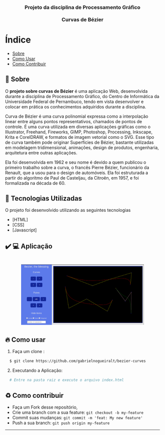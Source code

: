 <h3 align="center">
    <b>Projeto da disciplina de Processamento Gráfico</b>  
    <br><br>
    <b>Curvas de Bézier</b>  
    <br>
</h3>

# Índice

- [Sobre](#sobre)
- [Como Usar](#como-usar)
- [Como Contribuir](#como-contribuir)

<a id="sobre"></a>

## :bookmark: Sobre

O <strong>projeto sobre curvas de Bézier</strong> é uma aplicação Web, desenvolvida durante a disciplina de Processamento Gráfico, do Centro de Informática da Universidade Federal de Pernambuco, tendo em vista desenvolver e colocar em prática os conhecimentos adquiridos durante a disciplina.

Curva de Bézier é uma curva polinomial expressa como a interpolação linear entre alguns pontos representativos, chamados de pontos de controle. É uma curva utilizada em diversas aplicações gráficas como o Illustrator, Freehand, Fireworks, GIMP, Photoshop, Processing, Inkscape, Krita e CorelDRAW, e formatos de imagem vetorial como o SVG. Esse tipo de curva também pode originar Superfícies de Bézier, bastante utilizadas em modelagem tridimensional, animações, design de produtos, engenharia, arquitetura entre outras aplicações.

Ela foi desenvolvida em 1962 e seu nome é devido a quem publicou o primeiro trabalho sobre a curva, o francês Pierre Bézier, funcionário da Renault, que a usou para o design de automóveis. Ela foi estruturada a partir do algoritmo de Paul de Casteljau, da Citroën, em 1957, e foi formalizada na década de 60.

<a id="tecnologias-utilizadas"></a>

## :rocket: Tecnologias Utilizadas

O projeto foi desenvolvido utilizando as seguintes tecnologias

- [HTML]
- [CSS]
- [Javascript]

## :heavy_check_mark: :computer: Aplicação

<h1 align="center">
    <img alt="Web" src=".github/interface.png" width="400px">
</h1>

<a id="como-usar"></a>

## :fire: Como usar

1. Faça um clone :

```sh
  $ git clone https://github.com/gabrielnogueiralt/bezier-curves
```

2. Executando a Aplicação:

```sh
  # Entre na pasta raiz e execute o arquivo index.html
```

<a id="como-contribuir"></a>

## :recycle: Como contribuir

- Faça um Fork desse repositório,
- Crie uma branch com a sua feature: `git checkout -b my-feature`
- Commit suas mudanças: `git commit -m 'feat: My new feature'`
- Push a sua branch: `git push origin my-feature`

---
